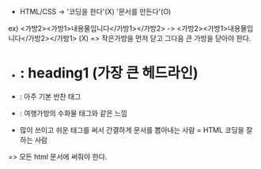 + HTML/CSS -> '코딩을 한다'(X) '문서를 만든다'(O)

ex) <가방2><가방1>내용물입니다</가방1></가방2> -> <가방2><가방1>내용물입니다</가방2></가방1> (X)
=> 작은가방을 먼저 닫고 그다음 큰 가방을 닫아야 한다.

+ <h1> : heading1 (가장 큰 헤드라인)
+ <p> : 아주 기본 반찬 태그
+ <head> : 여행가방의 수화물 태그와 같은 느낌
  
- 많이 쓰이고 쉬운 태그를 써서 간결하게 문서를 뽑아내는 사람 = HTML 코딩을 잘하는 사람
  
  
<!DOCTYPE html>
<html>
</html>
=> 모든 html 문서에 써줘야 한다.
